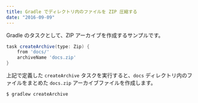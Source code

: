 ```yaml
---
title: Gradle でディレクトリ内のファイルを ZIP 圧縮する
date: "2016-09-09"
---
```


Gradle のタスクとして、ZIP アーカイブを作成するサンプルです。

```groovy
task createArchive(type: Zip) {
    from 'docs/'
    archiveName 'docs.zip'
}
```

上記で定義した `createArchive` タスクを実行すると、`docs` ディレクトリ内のファイルをまとめた `docs.zip` アーカイブファイルを作成します。

```
$ gradlew createArchive
```


